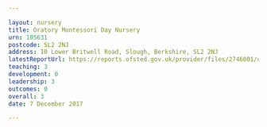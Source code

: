 ```yaml
---

layout: nursery
title: Oratory Montessori Day Nursery
urn: 105631
postcode: SL2 2NJ
address: 10 Lower Britwell Road, Slough, Berkshire, SL2 2NJ
latestReportUrl: https://reports.ofsted.gov.uk/provider/files/2746001/urn/105631.pdf
teaching: 3
development: 0
leadership: 3
outcomes: 0
overall: 3
date: 7 December 2017

---
```

